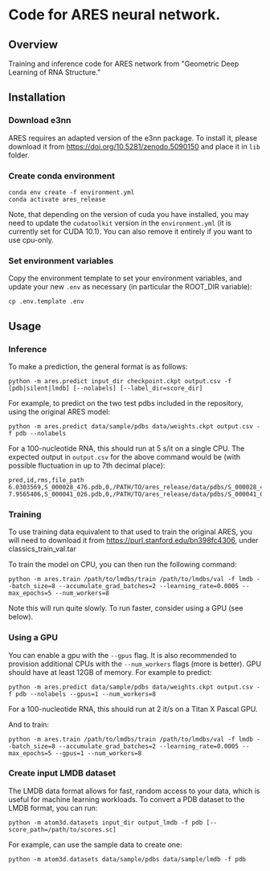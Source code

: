 # Code for ARES neural network.

## Overview

Training and inference code for ARES network from "Geometric Deep Learning of RNA Structure."

## Installation

### Download e3nn

ARES requires an adapted version of the e3nn package. To install it, please download it from https://doi.org/10.5281/zenodo.5090150 and place it in `lib` folder.

### Create conda environment

```
conda env create -f environment.yml
conda activate ares_release
```

Note, that depending on the version of cuda you have installed, you may need to update the `cudatoolkit` version in the `environment.yml` (it is currently set for CUDA 10.1).  You can also remove it entirely if you want to use cpu-only.

### Set environment variables

Copy the environment template to set your environment variables, and update your new `.env` as necessary (in particular the ROOT_DIR variable):

`cp .env.template .env`

## Usage

### Inference

To make a prediction, the general format is as follows:

`python -m ares.predict input_dir checkpoint.ckpt output.csv -f [pdb|silent|lmdb] [--nolabels] [--label_dir=score_dir]`

For example, to predict on the two test pdbs included in the repository, using the original ARES model:

`python -m ares.predict data/sample/pdbs data/weights.ckpt output.csv -f pdb --nolabels`

For a 100-nucleotide RNA, this should run at 5 s/it on a single CPU.  The expected output in `output.csv` for the above command would be (with possible fluctuation in up to 7th decimal place):

```
pred,id,rms,file_path
6.0303569,S_000028_476.pdb,0,/PATH/TO/ares_release/data/pdbs/S_000028_476.pdb
7.9565406,S_000041_026.pdb,0,/PATH/TO/ares_release/data/pdbs/S_000041_026.pdb
```

### Training

To use training data equivalent to that used to train the original ARES, you will need to download it from https://purl.stanford.edu/bn398fc4306, under classics_train_val.tar

To train the model on CPU, you can then run the following command:

`python -m ares.train /path/to/lmdbs/train /path/to/lmdbs/val -f lmdb --batch_size=8 --accumulate_grad_batches=2 --learning_rate=0.0005 --max_epochs=5 --num_workers=8`

Note this will run quite slowly.  To run faster, consider using a GPU (see below).

### Using a GPU

You can enable a gpu with the `--gpus` flag.  It is also recommended to provision additional CPUs with the `--num_workers` flags (more is better). GPU should have at least 12GB of memory.  For example to predict:

`python -m ares.predict data/sample/pdbs data/weights.ckpt output.csv -f pdb --nolabels --gpus=1 --num_workers=8`

For a 100-nucleotide RNA, this should run at 2 it/s on a Titan X Pascal GPU.  

And to train:

`python -m ares.train /path/to/lmdbs/train /path/to/lmdbs/val -f lmdb --batch_size=8 --accumulate_grad_batches=2 --learning_rate=0.0005 --max_epochs=5 --gpus=1 --num_workers=8`


### Create input LMDB dataset

The LMDB data format allows for fast, random access to your data, which is useful for machine learning workloads.  To convert a PDB dataset to the LMDB format, you can run:

`python -m atom3d.datasets input_dir output_lmdb -f pdb [--score_path=/path/to/scores.sc]`

For example, can use the sample data to create one:

`python -m atom3d.datasets data/sample/pdbs data/sample/lmdb -f pdb`
